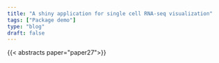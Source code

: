 ```yaml
---
title: "A shiny application for single cell RNA-seq visualization"
tags: ["Package demo"]
type: "blog"
draft: false
---
```


{{< abstracts paper="paper27">}}


